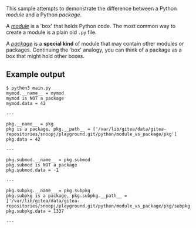 This sample attempts to demonstrate the difference between a Python _module_
and a Python _package_.

A [_module_](https://docs.python.org/3/glossary.html#term-module) is a 'box'
that holds Python code. The most common way to create a module is a plain old
`.py` file.

A [_package_](https://docs.python.org/3/glossary.html#term-package) is a
**special kind** of module that may contain other modules or packages.
Continuing the 'box' analogy, you can think of a package as a box that might
hold other boxes.


## Example output

```
$ python3 main.py
mymod.__name__ = mymod
mymod is NOT a package
mymod.data = 42

---

pkg.__name__ = pkg
pkg is a package, pkg.__path__ = ['/var/lib/gitea/data/gitea-repositories/snoopj/playground.git/python/module_vs_package/pkg']
pkg.data = 42

---

pkg.submod.__name__ = pkg.submod
pkg.submod is NOT a package
pkg.submod.data = -1

---

pkg.subpkg.__name__ = pkg.subpkg
pkg.subpkg is a package, pkg.subpkg.__path__ = ['/var/lib/gitea/data/gitea-repositories/snoopj/playground.git/python/module_vs_package/pkg/subpkg']
pkg.subpkg.data = 1337

---

```
